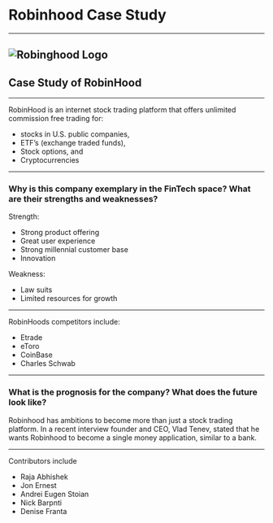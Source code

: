 # Robinhood Case Study
---
![Robinghood Logo](https://user-images.githubusercontent.com/33834053/138567841-aaa08602-3d78-4756-8d9c-b1335cfa5ad3.png)
---

## Case Study of RobinHood

---
RobinHood is an internet stock trading platform that offers unlimited commission free trading for:
- stocks in U.S. public companies,
- ETF’s (exchange traded funds),
- Stock options, and
- Cryptocurrencies

---
### Why is this company exemplary in the FinTech space? What are their strengths and weaknesses?
Strength:
- Strong product offering
- Great user experience
- Strong millennial customer base
- Innovation

Weakness:
- Law suits
- Limited resources for growth
---
RobinHoods competitors include:
- Etrade
- eToro
- CoinBase
- Charles Schwab

---
### What is the prognosis for the company? What does the future look like?

Robinhood has ambitions to become more than just a stock trading platform.  In a recent interview founder and CEO, Vlad Tenev, stated that he wants Robinhood to become a single money application, similar to a bank.

---

Contributors include
- Raja Abhishek
- Jon Ernest
- Andrei Eugen Stoian
- Nick Barpnti
- Denise Franta
